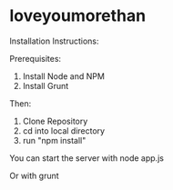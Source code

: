 loveyoumorethan
===============

Installation Instructions:

Prerequisites:
1. Install Node and NPM
2. Install Grunt

Then: 
1. Clone Repository
2. cd into local directory
3. run "npm install"

You can start the server with
    node app.js
    
Or with
    grunt
